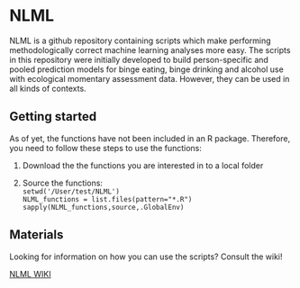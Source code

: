 # NLML

NLML is a github repository containing scripts which make performing methodologically correct machine learning analyses more easy. The scripts in this repository were initially developed to build person-specific and pooled prediction models for binge eating, binge drinking and alcohol use with ecological momentary assessment data. However, they can be used in all kinds of contexts.

## Getting started
As of yet, the functions have not been included in an R package. Therefore, you need to follow these steps to use the functions:

1. Download the the functions you are interested in to a local folder
   
2. Source the functions: \
`setwd('/User/test/NLML')` \
`NLML_functions = list.files(pattern="*.R")` \
`sapply(NLML_functions,source,.GlobalEnv)` 


## Materials

Looking for information on how you can use the scripts? Consult the wiki!

[NLML WIKI](https://github.com/mikojeske/NLML/wiki/)
